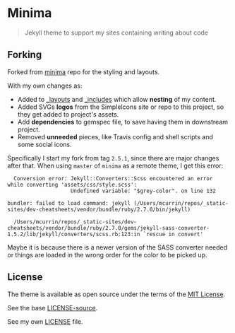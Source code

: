 # Minima
> Jekyll theme to support my sites containing writing about code


## Forking

Forked from [minima](https://github.com/jekyll/minima) repo for the styling and layouts.

With my own changes as:

- Added to [\_layouts](/_layouts/) and [\_includes](/_includes/) which allow **nesting** of my content.
- Added SVGs **logos** from the SimpleIcons site or repo to this project, so they get added to project's assets.
- Add **dependencies** to gemspec file, to save having them in downstream project.
- Removed **unneeded** pieces, like Travis config and shell scripts and some social icons.

Specifically I start my fork from tag `2.5.1`, since there are major changes after that. When using `master` of `minima` as a remote theme, I get this error:

```
  Conversion error: Jekyll::Converters::Scss encountered an error while converting 'assets/css/style.scss':
                    Undefined variable: "$grey-color". on line 132

bundler: failed to load command: jekyll (/Users/mcurrin/repos/_static-sites/dev-cheatsheets/vendor/bundle/ruby/2.7.0/bin/jekyll)

  /Users/mcurrin/repos/_static-sites/dev-cheatsheets/vendor/bundle/ruby/2.7.0/gems/jekyll-sass-converter-1.5.2/lib/jekyll/converters/scss.rb:123:in `rescue in convert'
```

Maybe it is because there is a newer version of the SASS converter needed or things are loaded in the wrong order for the color to be picked up.


## License

The theme is available as open source under the terms of the [MIT License](http://opensource.org/licenses/MIT).

See the base [LICENSE-source](/LICENSE-source).

See my own [LICENSE](/LICENSE) file.
